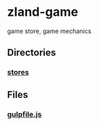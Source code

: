 # zland-game

game store, game mechanics
<!-- start generated readme -->

## Directories  

### [stores](stores)  


## Files  

### [gulpfile.js](gulpfile.js.md)  


<!-- end generated readme -->